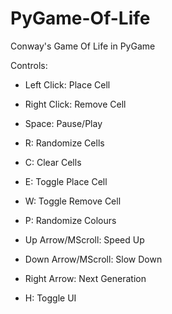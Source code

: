 # PyGame-Of-Life
Conway's Game Of Life in PyGame

Controls:

- Left Click: Place Cell

- Right Click: Remove Cell

- Space: Pause/Play

- R: Randomize Cells

- C: Clear Cells

- E: Toggle Place Cell

- W: Toggle Remove Cell

- P: Randomize Colours

- Up Arrow/MScroll: Speed Up

- Down Arrow/MScroll: Slow Down

- Right Arrow: Next Generation

- H: Toggle UI
